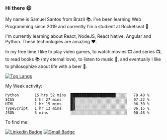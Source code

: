 ### Hi there 😄

My name is Samuel Santos from Brazil 📚. I've been learning Web Programming since 2019 and currently I'm a studient at Rocketseat 💬.

I'm currently learning about React, NodeJS, React Native, Angular and Python. These technologies are amazing ❤️.

In my free time I like to play video games, to watch movies 🎞️ and series 📺, to read books 📚 (my eternal love), to listen to music 🎵, and eventually I like to philosophize about life with a beer 🍺.

[![Top Langs](https://github-readme-stats.vercel.app/api/top-langs/?username=samuelLimaSantos&layout=compact)](https://github.com/anuraghazra/github-readme-stats)


My Week activity: 

<!--START_SECTION:waka-->
```text
Python       15 hrs 52 mins  ████████████████████░░░░░   79.40 % 
SCSS         1 hr 27 mins    █▓░░░░░░░░░░░░░░░░░░░░░░░   07.32 % 
HTML         1 hr 15 mins    █▓░░░░░░░░░░░░░░░░░░░░░░░   06.30 % 
TypeScript   1 hr 13 mins    █▓░░░░░░░░░░░░░░░░░░░░░░░   06.15 % 
JSON         5 mins          ░░░░░░░░░░░░░░░░░░░░░░░░░   00.48 % 
```
<!--END_SECTION:waka-->

To find me:

[![Linkedin Badge](https://img.shields.io/badge/-LinkedIn-blue?style=flat-square&logo=Linkedin&logoColor=white&link=https://https://www.linkedin.com/in/samuel-santos-036375174/)](https://www.linkedin.com/in/samuel-santos-036375174/)
[![Gmail Badge](https://img.shields.io/badge/-samuellima280499@gmail.com-c14438?style=flat-square&logo=Gmail&logoColor=white&link=mailto:samuellima280499@gmail.com)](mailto:samuellima280499@gmail.com)




<!--
**samuelLimaSantos/samuelLimaSantos** is a ✨ _special_ ✨ repository because its `README.md` (this file) appears on your GitHub profile.

Here are some ideas to get you started:

- 🔭 I’m currently working on ...
- 🌱 I’m currently learning ...
- 👯 I’m looking to collaborate on ...
- 📚 I’m looking for help with ...
- 💬 Ask me about ...
- 📫 How to reach me: ...
- 😄 Pronouns: ...
- ⚡ Fun fact: ...
-->
